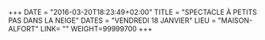 +++
DATE = "2016-03-20T18:23:49+02:00"
TITLE = "SPECTACLE À PETITS PAS DANS LA NEIGE"
DATES = "VENDREDI 18 JANVIER"
LIEU = "MAISON-ALFORT"
LINK= ""
WEIGHT=99999700
+++

